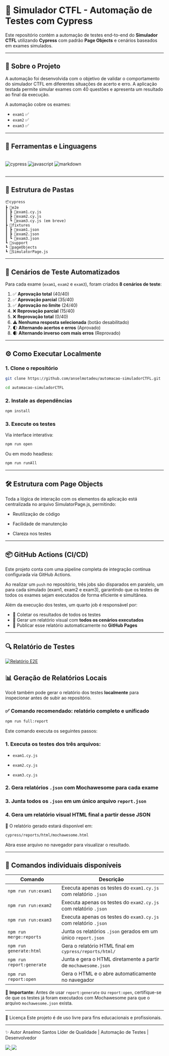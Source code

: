 # 🧪 Simulador CTFL - Automação de Testes com Cypress

Este repositório contém a automação de testes end-to-end do **Simulador CTFL** utilizando **Cypress** com padrão **Page Objects** e cenários baseados em exames simulados.

---

## 📌 Sobre o Projeto

A automação foi desenvolvida com o objetivo de validar o comportamento do simulador CTFL em diferentes situações de acerto e erro. A aplicação testada permite simular exames com 40 questões e apresenta um resultado ao final da execução.

A automação cobre os exames:

- `exam1` ✅
- `exam2` ✅
- `exam3` ✅

---

## 🚀 Ferramentas e Linguagens
<div style="display: inline_block"><br/>
    <img aling="center" alt="cypress" src="https://img.shields.io/badge/Cypress-17202C?style=for-the-badge&logo=cypress&logoColor=white">
    <img aling="center" alt="javascript" src="https://img.shields.io/badge/JavaScript-323330?style=for-the-badge&logo=javascript&logoColor=F7DF1E">
    <img aling="center" alt="markdown" src="https://img.shields.io/badge/Markdown-000000?style=for-the-badge&logo=markdown&logoColor=white">
</div><br/>

---

## 📁 Estrutura de Pastas

```
📦cypress
┣ 📂e2e
┃ ┣ 📜exam1.cy.js
┃ ┣ 📜exam2.cy.js
┃ ┗ 📜exam3.cy.js (em breve)
┣ 📂fixtures
┃ ┣ 📜exam1.json
┃ ┣ 📜exam2.json
┃ ┗ 📜exam3.json
┗ 📂support
┗ 📂pageObjects
┗ 📜SimulatorPage.js
```

---

## 🧪 Cenários de Teste Automatizados

Para cada exame (`exam1`, `exam2` e `exam3`), foram criados **8 cenários de teste**:

1. ✅ **Aprovação total** (40/40)
2. ✅ **Aprovação parcial** (35/40)
3. ✅ **Aprovação no limite** (24/40)
4. ❌ **Reprovação parcial** (15/40)
5. ❌ **Reprovação total** (0/40)
6. ⚠️ **Nenhuma resposta selecionada** (botão desabilitado)
7. 🌓 **Alternando acertos e erros** (Aprovado)
8. 🌒 **Alternando inverso com mais erros** (Reprovado)

---

## ⚙️ Como Executar Localmente

### 1. Clone o repositório

```bash
git clone https://github.com/anselmotadeu/automacao-simuladorCTFL.git
```

```bash
cd automacao-simuladorCTFL
```

### 2. Instale as dependências

```bash
npm install
```

### 3. Execute os testes
Via interface interativa:

```bash
npm run open
```
Ou em modo headless:

```bash
npm run runAll
```
---

## 🛠️ Estrutura com Page Objects
Toda a lógica de interação com os elementos da aplicação está centralizada no arquivo SimulatorPage.js, permitindo:

- Reutilização de código

- Facilidade de manutenção

- Clareza nos testes

--- 

## 📦 GitHub Actions (CI/CD)

Este projeto conta com uma pipeline completa de integração contínua configurada via GitHub Actions.

Ao realizar um `push` no repositório, três jobs são disparados em paralelo, um para cada simulado (exam1, exam2 e exam3), garantindo que os testes de todos os exames sejam executados de forma eficiente e simultânea.

Além da execução dos testes, um quarto job é responsável por:

- 🔗 Coletar os resultados de todos os testes
- 🧾 Gerar um relatório visual com **todos os cenários executados**
- 🚀 Publicar esse relatório automaticamente no **GitHub Pages**

---

## 🔍 Relatório de Testes

[![Relatório E2E](https://img.shields.io/badge/📊%20Relatório%20E2E-automacao--simuladorCTFL-blue)](https://anselmotadeu.github.io/automacao-simuladorCTFL/)



## 📊 Geração de Relatórios Locais

Você também pode gerar o relatório dos testes **localmente** para inspecionar antes de subir ao repositório.

### ✅ Comando recomendado: relatório completo e unificado

```bash
npm run full:report
```
Este comando executa os seguintes passos:

### 1. Executa os testes dos três arquivos:

- `exam1.cy.js`

- `exam2.cy.js`

- `exam3.cy.js`

### 2. Gera relatórios `.json` com Mochawesome para cada exame

### 3. Junta todos os `.json` em um único arquivo `report.json`

### 4. Gera um relatório visual HTML final a partir desse JSON

📁 O relatório gerado estará disponível em:

```bash
cypress/reports/html/mochawesome.html
```

Abra esse arquivo no navegador para visualizar o resultado.

---

## 🔁 Comandos individuais disponíveis

| Comando                   | Descrição                                                       |
| ------------------------- | --------------------------------------------------------------- |
| `npm run run:exam1`       | Executa apenas os testes do `exam1.cy.js` com relatório `.json` |
| `npm run run:exam2`       | Executa apenas os testes do `exam2.cy.js` com relatório `.json` |
| `npm run run:exam3`       | Executa apenas os testes do `exam3.cy.js` com relatório `.json` |
| `npm run merge:reports`   | Junta os relatórios `.json` gerados em um único `report.json`   |
| `npm run generate:html`   | Gera o relatório HTML final em `cypress/reports/html/`          |
| `npm run report:generate` | Junta e gera o HTML diretamente a partir de `mochawesome.json`  |
| `npm run report:open`     | Gera o HTML e o abre automaticamente no navegador               |

📌 **Importante:**
Antes de usar `report:generate` ou `report:open`, certifique-se de que os testes já foram executados com Mochawesome para que o arquivo `mochawesome.json` exista.

---

📃 Licença
Este projeto é de uso livre para fins educacionais e profissionais.

---

✨ Autor
Anselmo Santos
Líder de Qualidade | Automação de Testes | Desenvolvedor

<a href="https://www.linkedin.com/in/anselmo-santos-0114b5172/" target="_blank">
    <img src="https://img.shields.io/badge/linkedin-%230077B5.svg?style=for-the-badge&logo=linkedin&logoColor=white" />
</a>
<a href="https://github.com/anselmotadeu" target="_blank">
    <img src="https://img.shields.io/badge/github-%23121011.svg?style=for-the-badge&logo=github&logoColor=white" />
</a>
